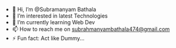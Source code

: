 - 👋 Hi, I’m @Subramanyam Bathala
- 👀 I’m interested in latest Technologies
- 🌱 I’m currently learning Web Dev
- 📫 How to reach me on subrahmanyambathala474@gmail.com
- ⚡ Fun fact: Act like Dummy...

<!---
Pandu421/Pandu421 is a ✨ special ✨ repository because its `README.md` (this file) appears on your GitHub profile.
You can click the Preview link to take a look at your changes.
--->

